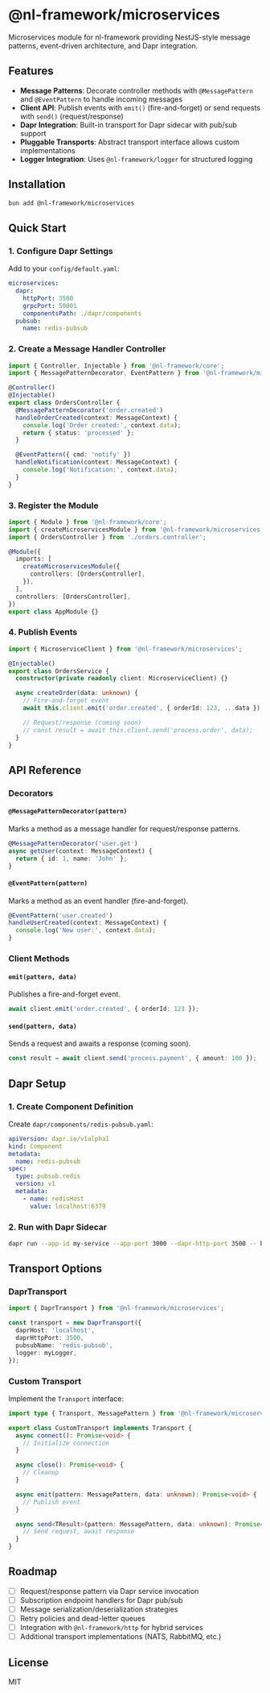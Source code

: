 # @nl-framework/microservices

Microservices module for nl-framework providing NestJS-style message patterns, event-driven architecture, and Dapr integration.

## Features

- **Message Patterns**: Decorate controller methods with `@MessagePattern` and `@EventPattern` to handle incoming messages
- **Client API**: Publish events with `emit()` (fire-and-forget) or send requests with `send()` (request/response)
- **Dapr Integration**: Built-in transport for Dapr sidecar with pub/sub support
- **Pluggable Transports**: Abstract transport interface allows custom implementations
- **Logger Integration**: Uses `@nl-framework/logger` for structured logging

## Installation

```bash
bun add @nl-framework/microservices
```

## Quick Start

### 1. Configure Dapr Settings

Add to your `config/default.yaml`:

```yaml
microservices:
  dapr:
    httpPort: 3500
    grpcPort: 50001
    componentsPath: ./dapr/components
  pubsub:
    name: redis-pubsub
```

### 2. Create a Message Handler Controller

```typescript
import { Controller, Injectable } from '@nl-framework/core';
import { MessagePatternDecorator, EventPattern } from '@nl-framework/microservices';

@Controller()
@Injectable()
export class OrdersController {
  @MessagePatternDecorator('order.created')
  handleOrderCreated(context: MessageContext) {
    console.log('Order created:', context.data);
    return { status: 'processed' };
  }

  @EventPattern({ cmd: 'notify' })
  handleNotification(context: MessageContext) {
    console.log('Notification:', context.data);
  }
}
```

### 3. Register the Module

```typescript
import { Module } from '@nl-framework/core';
import { createMicroservicesModule } from '@nl-framework/microservices';
import { OrdersController } from './orders.controller';

@Module({
  imports: [
    createMicroservicesModule({
      controllers: [OrdersController],
    }),
  ],
  controllers: [OrdersController],
})
export class AppModule {}
```

### 4. Publish Events

```typescript
import { MicroserviceClient } from '@nl-framework/microservices';

@Injectable()
export class OrdersService {
  constructor(private readonly client: MicroserviceClient) {}

  async createOrder(data: unknown) {
    // Fire-and-forget event
    await this.client.emit('order.created', { orderId: 123, ...data });

    // Request/response (coming soon)
    // const result = await this.client.send('process.order', data);
  }
}
```

## API Reference

### Decorators

#### `@MessagePatternDecorator(pattern)`

Marks a method as a message handler for request/response patterns.

```typescript
@MessagePatternDecorator('user.get')
async getUser(context: MessageContext) {
  return { id: 1, name: 'John' };
}
```

#### `@EventPattern(pattern)`

Marks a method as an event handler (fire-and-forget).

```typescript
@EventPattern('user.created')
handleUserCreated(context: MessageContext) {
  console.log('New user:', context.data);
}
```

### Client Methods

#### `emit(pattern, data)`

Publishes a fire-and-forget event.

```typescript
await client.emit('order.created', { orderId: 123 });
```

#### `send(pattern, data)`

Sends a request and awaits a response (coming soon).

```typescript
const result = await client.send('process.payment', { amount: 100 });
```

## Dapr Setup

### 1. Create Component Definition

Create `dapr/components/redis-pubsub.yaml`:

```yaml
apiVersion: dapr.io/v1alpha1
kind: Component
metadata:
  name: redis-pubsub
spec:
  type: pubsub.redis
  version: v1
  metadata:
    - name: redisHost
      value: localhost:6379
```

### 2. Run with Dapr Sidecar

```bash
dapr run --app-id my-service --app-port 3000 --dapr-http-port 3500 -- bun run start
```

## Transport Options

### DaprTransport

```typescript
import { DaprTransport } from '@nl-framework/microservices';

const transport = new DaprTransport({
  daprHost: 'localhost',
  daprHttpPort: 3500,
  pubsubName: 'redis-pubsub',
  logger: myLogger,
});
```

### Custom Transport

Implement the `Transport` interface:

```typescript
import type { Transport, MessagePattern } from '@nl-framework/microservices';

export class CustomTransport implements Transport {
  async connect(): Promise<void> {
    // Initialize connection
  }

  async close(): Promise<void> {
    // Cleanup
  }

  async emit(pattern: MessagePattern, data: unknown): Promise<void> {
    // Publish event
  }

  async send<TResult>(pattern: MessagePattern, data: unknown): Promise<TResult> {
    // Send request, await response
  }
}
```

## Roadmap

- [ ] Request/response pattern via Dapr service invocation
- [ ] Subscription endpoint handlers for Dapr pub/sub
- [ ] Message serialization/deserialization strategies
- [ ] Retry policies and dead-letter queues
- [ ] Integration with `@nl-framework/http` for hybrid services
- [ ] Additional transport implementations (NATS, RabbitMQ, etc.)

## License

MIT
